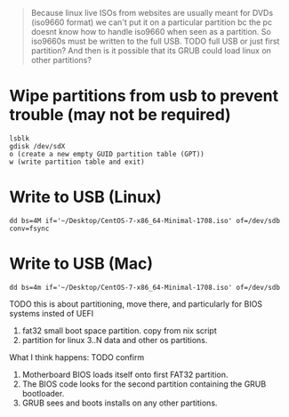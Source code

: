 


> Because linux live ISOs from websites are usually meant for DVDs (iso9660 format) we can't put it on a particular partition bc the pc doesnt know how to handle iso9660 when seen as a partition. So iso9660s must be written to the full USB. TODO full USB or just first partition?
And then is it possible that its GRUB could load linux on other partitions?


# Wipe partitions from usb to prevent trouble (may not be required)

```
lsblk
gdisk /dev/sdX
o (create a new empty GUID partition table (GPT))
w (write partition table and exit)
```

# Write to USB (Linux)
```
dd bs=4M if='~/Desktop/CentOS-7-x86_64-Minimal-1708.iso' of=/dev/sdb conv=fsync
```

# Write to USB (Mac)
```
dd bs=4m if='~/Desktop/CentOS-7-x86_64-Minimal-1708.iso' of=/dev/sdb
```




TODO this is about partitioning, move there, and particularly for BIOS systems insted of UEFI

1. fat32 small boot space partition. copy from nix script
2. partition for linux
3..N data and other os partitions.


What I think happens: TODO confirm

1. Motherboard BIOS loads itself onto first FAT32 partition.
2. The BIOS code looks for the second partition containing the GRUB bootloader.
3. GRUB sees and boots installs on any other partitions.
